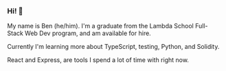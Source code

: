 ### Hi! 🤠

My name is Ben (he/him). I'm a graduate from the Lambda School Full-Stack Web Dev program, and am available for hire.

Currently I'm learning more about TypeScript, testing, Python, and Solidity.

React and Express, are tools I spend a lot of time with right now.
